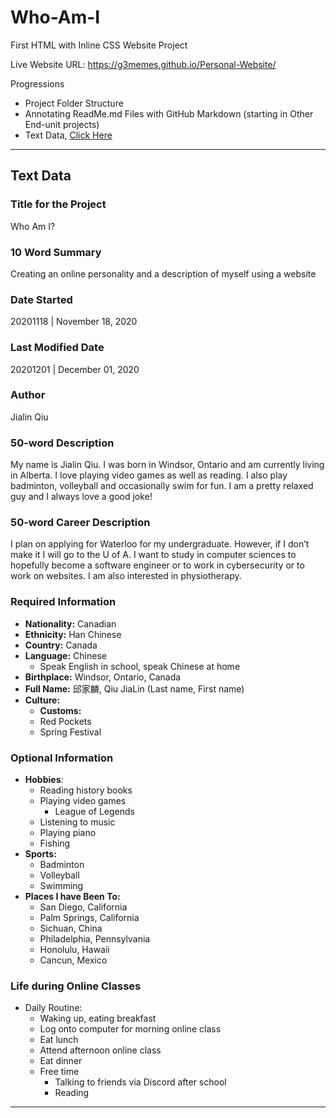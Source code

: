 # Who-Am-I
First HTML with Inline CSS Website Project

Live Website URL: https://g3memes.github.io/Personal-Website/

Progressions
- Project Folder Structure
- Annotating ReadMe.md Files with GitHub Markdown (starting in Other End-unit projects)
- Text Data, <a href="https://github.com/G3memes/Who-Am-I#text-data">Click Here</a>

---

## Text Data

### Title for the Project
Who Am I?

### 10 Word Summary
Creating an online personality and a description of myself using a website

### Date Started
20201118 | November 18, 2020

### Last Modified Date
20201201 | December 01, 2020

### Author
Jialin Qiu

### 50-word Description
My name is Jialin Qiu.  I was born in Windsor, Ontario and am currently living in Alberta.
I love playing video games as well as reading. I also play badminton, volleyball and occasionally swim for fun.
I am a pretty relaxed guy and I always love a good joke!

### 50-word Career Description
I plan on applying for Waterloo for my undergraduate. However, if I don’t make it I will go to the U of A.
I want to study in computer sciences to hopefully become a software engineer or to work in cybersecurity
or to work on websites. I am also interested in physiotherapy.

### Required Information
- __Nationality:__ Canadian
- __Ethnicity:__ Han Chinese
- __Country:__ Canada
- __Language:__ Chinese
  - Speak English in school, speak Chinese at home
- __Birthplace:__ Windsor, Ontario, Canada
- __Full Name:__ 邱家麟, Qiu JiaLin (Last name, First name)
- __Culture:__
  - __Customs:__
   - Red Pockets
   - Spring Festival

### Optional Information
- __Hobbies__:
  - Reading history books
  - Playing video games
    - League of Legends
  - Listening to music
  - Playing piano
  - Fishing
- __Sports:__
  - Badminton
  - Volleyball
  - Swimming
- __Places I have Been To:__
  - San Diego, California
  - Palm Springs, California
  - Sichuan, China
  - Philadelphia, Pennsylvania
  - Honolulu, Hawaii
  - Cancun, Mexico

### Life during Online Classes
- Daily Routine:
  - Waking up, eating breakfast
  - Log onto computer for morning online class
  - Eat lunch
  - Attend afternoon online class
  - Eat dinner
  - Free time
    - Talking to friends via Discord after school
    - Reading




---

